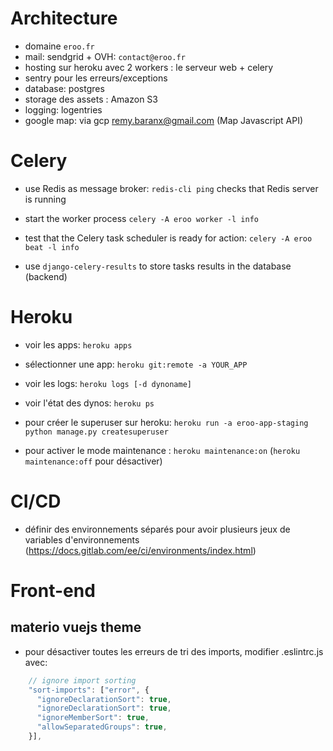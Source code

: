 # Architecture

- domaine `eroo.fr`
- mail: sendgrid + OVH: `contact@eroo.fr`
- hosting sur heroku avec 2 workers : le serveur web + celery
- sentry pour les erreurs/exceptions
- database: postgres
- storage des assets : Amazon S3
- logging: logentries
- google map: via gcp remy.baranx@gmail.com (Map Javascript API)

# Celery

- use Redis as message broker:
    `redis-cli ping` checks that Redis server is running

- start the worker process
    `celery -A eroo worker -l info` 

- test that the Celery task scheduler is ready for action:
    `celery -A eroo beat -l info`

- use `django-celery-results` to store tasks results in the database (backend)

# Heroku

- voir les apps: `heroku apps`

- sélectionner une app: `heroku git:remote -a YOUR_APP`

- voir les logs: `heroku logs [-d dynoname]` 

- voir l'état des dynos: `heroku ps`

- pour créer le superuser sur heroku: `heroku run -a eroo-app-staging python manage.py createsuperuser`

- pour activer le mode maintenance : `heroku maintenance:on` (`heroku maintenance:off` pour désactiver)

# CI/CD

- définir des environnements séparés pour avoir plusieurs jeux de variables d'environnements (https://docs.gitlab.com/ee/ci/environments/index.html)

# Front-end

## materio vuejs theme

- pour désactiver toutes les erreurs de tri des imports, modifier .eslintrc.js avec:
```javascript
    // ignore import sorting
    "sort-imports": ["error", {
      "ignoreDeclarationSort": true,
      "ignoreDeclarationSort": true,
      "ignoreMemberSort": true,
      "allowSeparatedGroups": true,
    }],
```
